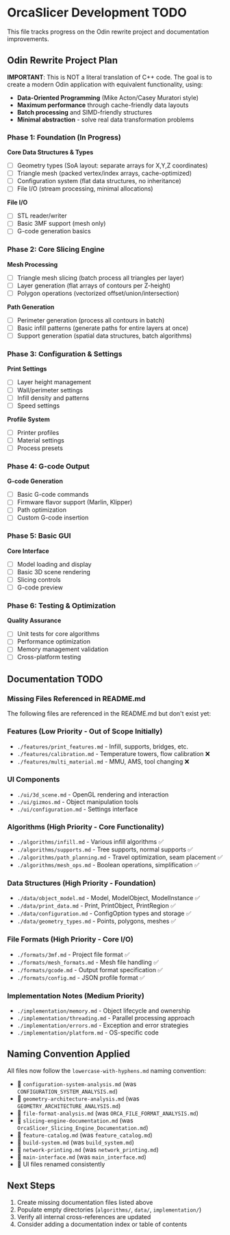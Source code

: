 # OrcaSlicer Development TODO

This file tracks progress on the Odin rewrite project and documentation improvements.

## Odin Rewrite Project Plan

**IMPORTANT**: This is NOT a literal translation of C++ code. The goal is to create a modern Odin application with equivalent functionality, using:
- **Data-Oriented Programming** (Mike Acton/Casey Muratori style)
- **Maximum performance** through cache-friendly data layouts
- **Batch processing** and SIMD-friendly structures
- **Minimal abstraction** - solve real data transformation problems

### Phase 1: Foundation (In Progress)
**Core Data Structures & Types**
- [ ] Geometry types (SoA layout: separate arrays for X,Y,Z coordinates)
- [ ] Triangle mesh (packed vertex/index arrays, cache-optimized)
- [ ] Configuration system (flat data structures, no inheritance)
- [ ] File I/O (stream processing, minimal allocations)

**File I/O**
- [ ] STL reader/writer
- [ ] Basic 3MF support (mesh only)
- [ ] G-code generation basics

### Phase 2: Core Slicing Engine
**Mesh Processing**
- [ ] Triangle mesh slicing (batch process all triangles per layer)
- [ ] Layer generation (flat arrays of contours per Z-height)
- [ ] Polygon operations (vectorized offset/union/intersection)

**Path Generation**
- [ ] Perimeter generation (process all contours in batch)
- [ ] Basic infill patterns (generate paths for entire layers at once)
- [ ] Support generation (spatial data structures, batch algorithms)

### Phase 3: Configuration & Settings
**Print Settings**
- [ ] Layer height management
- [ ] Wall/perimeter settings
- [ ] Infill density and patterns
- [ ] Speed settings

**Profile System**
- [ ] Printer profiles
- [ ] Material settings
- [ ] Process presets

### Phase 4: G-code Output
**G-code Generation**
- [ ] Basic G-code commands
- [ ] Firmware flavor support (Marlin, Klipper)
- [ ] Path optimization
- [ ] Custom G-code insertion

### Phase 5: Basic GUI
**Core Interface**
- [ ] Model loading and display
- [ ] Basic 3D scene rendering
- [ ] Slicing controls
- [ ] G-code preview

### Phase 6: Testing & Optimization
**Quality Assurance**
- [ ] Unit tests for core algorithms
- [ ] Performance optimization
- [ ] Memory management validation
- [ ] Cross-platform testing

## Documentation TODO

### Missing Files Referenced in README.md

The following files are referenced in the README.md but don't exist yet:

### Features (Low Priority - Out of Scope Initially)
- `./features/print_features.md` - Infill, supports, bridges, etc.
- `./features/calibration.md` - Temperature towers, flow calibration ❌
- `./features/multi_material.md` - MMU, AMS, tool changing ❌

### UI Components 
- `./ui/3d_scene.md` - OpenGL rendering and interaction
- `./ui/gizmos.md` - Object manipulation tools
- `./ui/configuration.md` - Settings interface

### Algorithms (High Priority - Core Functionality)
- `./algorithms/infill.md` - Various infill algorithms ✅
- `./algorithms/supports.md` - Tree supports, normal supports ✅
- `./algorithms/path_planning.md` - Travel optimization, seam placement ✅
- `./algorithms/mesh_ops.md` - Boolean operations, simplification ✅

### Data Structures (High Priority - Foundation)
- `./data/object_model.md` - Model, ModelObject, ModelInstance ✅
- `./data/print_data.md` - Print, PrintObject, PrintRegion ✅
- `./data/configuration.md` - ConfigOption types and storage ✅
- `./data/geometry_types.md` - Points, polygons, meshes ✅

### File Formats (High Priority - Core I/O)
- `./formats/3mf.md` - Project file format ✅
- `./formats/mesh_formats.md` - Mesh file handling ✅
- `./formats/gcode.md` - Output format specification ✅
- `./formats/config.md` - JSON profile format ✅

### Implementation Notes (Medium Priority)
- `./implementation/memory.md` - Object lifecycle and ownership
- `./implementation/threading.md` - Parallel processing approach
- `./implementation/errors.md` - Exception and error strategies
- `./implementation/platform.md` - OS-specific code

## Naming Convention Applied

All files now follow the `lowercase-with-hyphens.md` naming convention:
-  `configuration-system-analysis.md` (was `CONFIGURATION_SYSTEM_ANALYSIS.md`)
-  `geometry-architecture-analysis.md` (was `GEOMETRY_ARCHITECTURE_ANALYSIS.md`)
-  `file-format-analysis.md` (was `ORCA_FILE_FORMAT_ANALYSIS.md`)
-  `slicing-engine-documentation.md` (was `OrcaSlicer_Slicing_Engine_Documentation.md`)
-  `feature-catalog.md` (was `feature_catalog.md`)
-  `build-system.md` (was `build_system.md`)
-  `network-printing.md` (was `network_printing.md`)
-  `main-interface.md` (was `main_interface.md`)
-  UI files renamed consistently

## Next Steps

1. Create missing documentation files listed above
2. Populate empty directories (`algorithms/`, `data/`, `implementation/`)
3. Verify all internal cross-references are updated
4. Consider adding a documentation index or table of contents